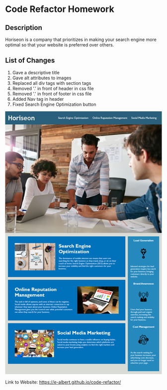 # Code Refactor Homework

## Description

Horiseon is a company that prioritizes in making your search engine more optimal so that your website is preferred over others.

## List of Changes

1. Gave a descriptive title
2. Gave alt attributes to images
3. Replaced all div tags with section tags
4. Removed '.' in front of header in css file
5. Removed '.' in front of footer in css file
6. Added Nav tag in header
7. Fixed Search Engine Optimization button

![Screenshot of Website](./assets/images/website_snapshot.png)

Link to Website: https://e-albert.github.io/code-refactor/
